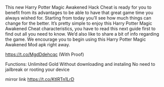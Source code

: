 This new Harry Potter Magic Awakened Hack Cheat is ready for you to benefit from its advantages to be able to have that great game time you always wished for. Starting from today you’ll see how much things can change for the better. It’s pretty simple to enjoy this Harry Potter Magic Awakened Cheat characteristics, you have to read this next guide first to find out all you need to know. We’d also like to share a bit of info regarding the game. We encourage you to begin using this Harry Potter Magic Awakened Mod apk right away.

https://t.co/MgdDdehcqc (With Proof)

Functions:
Unlimited Gold
Without downloading and instaling
No need to jailbreak or rooting your device

mirror link https://t.co/KtIRTn1LrD
